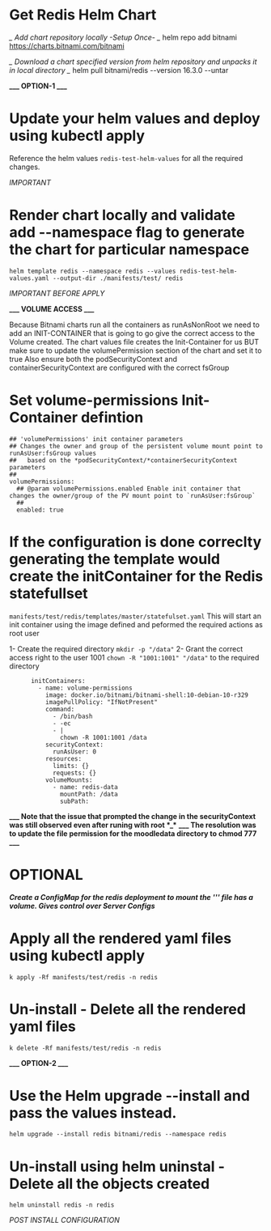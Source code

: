 # Get Redis Helm Chart

**_* Add chart repository locally -Setup Once- *_**
helm repo add bitnami https://charts.bitnami.com/bitnami

**_* Download a chart specified version from helm repository and unpacks it in local directory *_**
helm pull bitnami/redis --version 16.3.0 --untar

**\_\__ OPTION-1 _\_\_**

# Update your helm values and deploy using kubectl apply

Reference the helm values `redis-test-helm-values` for all the required changes.

_IMPORTANT_

# Render chart locally and validate add --namespace flag to generate the chart for particular namespace

`helm template redis --namespace redis --values redis-test-helm-values.yaml --output-dir ./manifests/test/ redis`

_IMPORTANT BEFORE APPLY_

**\_\__ VOLUME ACCESS _\_\_**

Because Bitnami charts run all the containers as runAsNonRoot we need to add an INIT-CONTAINER that is going to go give the correct access to the Volume created.
The chart values file creates the Init-Container for us BUT make sure to update the volumePermission section of the chart and set it to true
Also ensure both the podSecurityContext and containerSecurityContext are configured with the correct fsGroup

# Set volume-permissions Init-Container defintion

```
## 'volumePermissions' init container parameters
## Changes the owner and group of the persistent volume mount point to runAsUser:fsGroup values
##   based on the *podSecurityContext/*containerSecurityContext parameters
##
volumePermissions:
  ## @param volumePermissions.enabled Enable init container that changes the owner/group of the PV mount point to `runAsUser:fsGroup`
  ##
  enabled: true
```

# If the configuration is done correclty generating the template would create the initContainer for the Redis statefullset

`manifests/test/redis/templates/master/statefulset.yaml`
This will start an init container using the image defined and peformed the required actions as root user

1- Create the required directory `mkdir -p "/data"`
2- Grant the correct access right to the user 1001 `chown -R "1001:1001" "/data"` to the required directory

```
      initContainers:
        - name: volume-permissions
          image: docker.io/bitnami/bitnami-shell:10-debian-10-r329
          imagePullPolicy: "IfNotPresent"
          command:
            - /bin/bash
            - -ec
            - |
              chown -R 1001:1001 /data
          securityContext:
            runAsUser: 0
          resources:
            limits: {}
            requests: {}
          volumeMounts:
            - name: redis-data
              mountPath: /data
              subPath:
```

**\_\__ Note that the issue that prompted the change in the securityContext was still observed even after runing with root \*_\***
**\_\_\_ The resolution was to update the file permission for the moodledata directory to chmod 777 \_\_\_**

# OPTIONAL

**_*Create a ConfigMap for the redis deployment to mount the ''' file has a volume. Gives control over Server Configs*_**

# Apply all the rendered yaml files using kubectl apply

`k apply -Rf manifests/test/redis -n redis`

# Un-install - Delete all the rendered yaml files

`k delete -Rf manifests/test/redis -n redis`

**\_\__ OPTION-2 _\_\_**

# Use the Helm upgrade --install and pass the values instead.

`helm upgrade --install redis bitnami/redis --namespace redis `

# Un-install using helm uninstal - Delete all the objects created

`helm uninstall redis -n redis`

_POST INSTALL CONFIGURATION_
